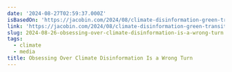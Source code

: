```yaml
---
date: '2024-08-27T02:59:37.000Z'
isBasedOn: 'https://jacobin.com/2024/08/climate-disinformation-green-transition-workers'
link: 'https://jacobin.com/2024/08/climate-disinformation-green-transition-workers'
slug: 2024-08-26-obsessing-over-climate-disinformation-is-a-wrong-turn
tags:
  - climate
  - media
title: Obsessing Over Climate Disinformation Is a Wrong Turn
---
```

 
